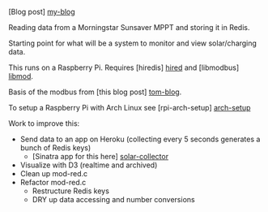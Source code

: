 [Blog post] [my-blog]

Reading data from a Morningstar Sunsaver MPPT and storing it in Redis.

Starting point for what will be a system to monitor and view solar/charging data.

This runs on a Raspberry Pi. Requires [hiredis] [hired] and [libmodbus] [libmod].

Basis of the modbus from [this blog post] [tom-blog].

To setup a Raspberry Pi with Arch Linux see [rpi-arch-setup] [arch-setup]

Work to improve this:

- Send data to an app on Heroku (collecting every 5 seconds generates a bunch of Redis keys)
  - [Sinatra app for this here] [solar-collector]
- Visualize with D3 (realtime and archived)
- Clean up mod-red.c
- Refactor mod-red.c
  - Restructure Redis keys
  - DRY up data accessing and number conversions

[tom-blog]: http://westyd1982.wordpress.com/2010/03/26/linux-and-mac-os-x-software-to-read-data-from-the-sunsaver-mppt-using-modbus/

[hired]: https://github.com/redis/hiredis

[libmod]: https://github.com/stephane/libmodbus

[my-blog]: http://www.gingilipino.com/brian/solar-data-collection.html

[solar-collector]: https://github.com/crakalakin/solar-collector

[arch-setup]: https://github.com/crakalakin/modbus-redis/blob/master/rpi-arch-setup.md
